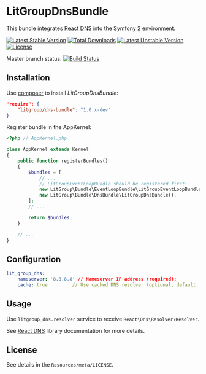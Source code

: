LitGroupDnsBundle
=================

This bundle integrates [React DNS][1] into the Symfony 2 environment.

[![Latest Stable Version](https://poser.pugx.org/litgroup/dns-bundle/v/stable.svg)](https://packagist.org/packages/litgroup/dns-bundle)
[![Total Downloads](https://poser.pugx.org/litgroup/dns-bundle/downloads.svg)](https://packagist.org/packages/litgroup/dns-bundle)
[![Latest Unstable Version](https://poser.pugx.org/litgroup/dns-bundle/v/unstable.svg)](https://packagist.org/packages/litgroup/dns-bundle)
[![License](https://poser.pugx.org/litgroup/dns-bundle/license.svg)](https://packagist.org/packages/litgroup/dns-bundle)

Master branch status:
[![Build Status](https://travis-ci.org/LitGroup/LitGroupDnsBundle.svg?branch=master)](https://travis-ci.org/LitGroup/LitGroupHttpClientBundle)



Installation
------------

Use [composer][2] to install _LitGroupDnsBundle_:

```json
"require": {
    "litgroup/dns-bundle": "1.0.x-dev"
}
```

Register bundle in the AppKernel:

```php
<?php // AppKernel.php

class AppKernel extends Kernel
{
    public function registerBundles()
    {
        $bundles = [
            // ...
            // LitGroupEventLoopBundle should be registered first:
            new LitGroup\Bundle\EventLoopBundle\LitGroupEventLoopBundle(),
            new LitGroup\Bundle\DnsBundle\LitGroupDnsBundle(),
        ];
        // ...

        return $bundles;
    }

    // ...
}
```

Configuration
-------------

```yaml
lit_group_dns:
    nameserver: '8.8.8.8' // Nameserver IP address (required):
    cache: true         // Use cached DNS resolver (optional, default: false)
```

Usage
-----

Use `litgroup_dns.resolver` service to receive `React\Dns\Resolver\Resolver`.

See [React DNS][1] library documentation for more details.

License
-------
See details in the `Resources/meta/LICENSE`.

[1]: https://github.com/reactphp/dns
[2]: http://getcomposer.org